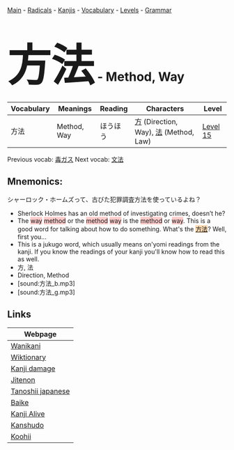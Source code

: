 <style> bigfont {font-size: 100px}</style>
[Main](../README.md) -
[Radicals](../radicals.md) -
[Kanjis](../kanjis.md) -
[Vocabulary](../vocabulary.md) -
[Levels](../levels.md) -
[Grammar](../grammar.md)
# <bigfont> 方法</bigfont> - Method, Way 

| Vocabulary | Meanings | Reading | Characters | Level |
| --- | --- | --- | --- | --- |
| 方法 | Method, Way | ほうほう |  [方](../kanjis/方.md) (Direction, Way), [法](../kanjis/法.md) (Method, Law) | [Level 15](../levels/wk_level15.md) |

Previous vocab: [毒ガス](毒ガス.md) Next vocab: [文法](文法.md) 

## Mnemonics:
シャーロック・ホームズって、古びた犯罪調査方法を使っているよね？
* Sherlock Holmes has an old method of investigating crimes, doesn’t he?
* The <span style="background-color:#ffcccb"> way</span> <span style="background-color:#ffcccb"> method</span> or the <span style="background-color:#ffcccb"> method</span> <span style="background-color:#ffcccb"> way</span> is the <span style="background-color:#ffcccb"> method</span> or <span style="background-color:#ffcccb"> way</span>. This is a good word for talking about how to do something. What's the <span style="background-color:#fed8b1"> [方法](https://jisho.org/search/方法)</span>? Well, first you...
* This is a jukugo word, which usually means on'yomi readings from the kanji. If you know the readings of your kanji you'll know how to read this as well.
* 方, 法
* Direction, Method
* [sound:方法_b.mp3]
* [sound:方法_g.mp3]


## Links 

| Webpage |
| --- |
| [Wanikani          ](https://www.wanikani.com/kanji/方法) |
| [Wiktionary        ](https://en.wiktionary.org/wiki/方法) |
| [Kanji damage      ](http://www.kanjidamage.com/kanji/search?utf8=✓&q=方法) |
| [Jitenon           ](https://jitenon.com/kanji/方法) |
| [Tanoshii japanese ](https://www.tanoshiijapanese.com/dictionary/kanji.cfm?k=方法) |
| [Baike             ](https://baike.baidu.com/item/方法) |
| [Kanji Alive       ](https://app.kanjialive.com/方法) |
| [Kanshudo          ](https://www.kanshudo.com/searchmn?q=方法) |
| [Koohii            ](https://kanji.koohii.com/study/kanji/方法) |
